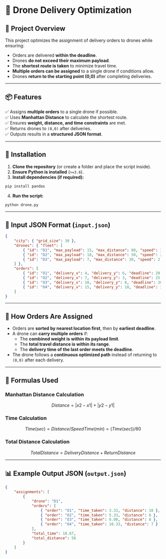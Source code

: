 # 🚀 Drone Delivery Optimization

## 📌 Project Overview
This project optimizes the assignment of delivery orders to drones while ensuring:
- Orders are delivered **within the deadline**.
- Drones **do not exceed their maximum payload**.
- The **shortest route is taken** to minimize travel time.
- **Multiple orders can be assigned** to a single drone if conditions allow.
- Drones **return to the starting point (0,0)** after completing deliveries.

---

## 📦 Features
✅ Assigns **multiple orders** to a single drone if possible.  
✅ Uses **Manhattan Distance** to calculate the shortest route.  
✅ Ensures **weight, distance, and time constraints** are met.  
✅ Returns drones to `(0,0)` after deliveries.  
✅ Outputs results in a **structured JSON format**.  

---

## 🔧 Installation
1. **Clone the repository** (or create a folder and place the script inside).  
2. **Ensure Python is installed** (`>=3.6`).  
3. **Install dependencies (if required):**
```bash
pip install pandas
```
4. **Run the script:**
```bash
python drone.py
```

---

## 📂 Input JSON Format (`input.json`)
```json
{
    "city": { "grid_size": 30 },
    "drones": { "fleet": [
        { "id": "D1", "max_payload": 15, "max_distance": 80, "speed": 3, "available": true },
        { "id": "D2", "max_payload": 10, "max_distance": 50, "speed": 2.5, "available": true },
        { "id": "D3", "max_payload": 7, "max_distance": 30, "speed": 2, "available": true }
    ] },
    "orders": [
        { "id": "O1", "delivery_x": 4, "delivery_y": 6, "deadline": 20, "package_weight": 5 },
        { "id": "O2", "delivery_x": 7, "delivery_y": 3, "deadline": 25, "package_weight": 6 },
        { "id": "O3", "delivery_x": 10, "delivery_y": 8, "deadline": 30, "package_weight": 4 },
        { "id": "O4", "delivery_x": 15, "delivery_y": 10, "deadline": 35, "package_weight": 8 }
    ]
}
```

---

## 📜 How Orders Are Assigned
- Orders are **sorted by nearest location first**, then by **earliest deadline**.
- A drone can **carry multiple orders** if:
  - The **combined weight is within its payload limit**.
  - The **total travel distance is within its range**.
  - The **delivery time of the last order meets the deadline**.
- The drone follows a **continuous optimized path** instead of returning to `(0,0)` after each delivery.

---

## 📏 Formulas Used
### **Manhattan Distance Calculation**
```math
Distance = |x2 - x1| + |y2 - y1|
```

### **Time Calculation**
```math
Time (sec) = Distance / Speed
Time (min) = (Time (sec)) / 60
```

### **Total Distance Calculation**
```math
Total Distance = Delivery Distance + Return Distance
```

---

## 📊 Example Output JSON (`output.json`)
```json
{
    "assignments": [
        {
            "drone": "D1",
            "orders": [
                { "order": "O1", "time_taken": 3.33, "distance": 10 },
                { "order": "O2", "time_taken": 5.33, "distance": 6 },
                { "order": "O3", "time_taken": 8.00, "distance": 8 },
                { "order": "O4", "time_taken": 10.33, "distance": 7 }
            ],
            "total_time": 18.67,
            "total_distance": 56
        }
    ]
}
```



